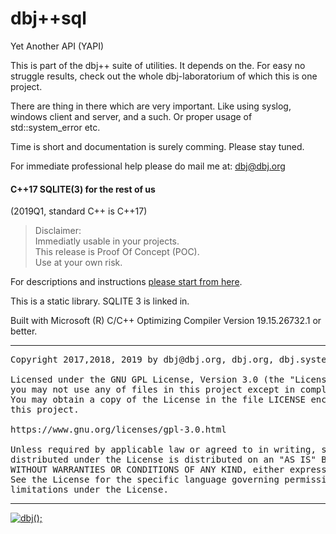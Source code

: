 
# dbj++sql 

Yet Another API (YAPI)

This is part of the dbj++ suite of utilities. It depends on the. For easy no struggle results, check out the whole
dbj-laboratorium of which this is one project.

There are thing in there which are very important. Like using syslog, windows client and server, and a such. Or proper usage of std::system_error etc.

Time is short and documentation is surely comming. Please stay tuned. 

For immediate professional help please do mail me at: dbj@dbj.org

#### C++17 SQLITE(3) for the rest of us

(2019Q1, standard C++ is C++17)

> Disclaimer: <br/>
> Immediatly usable in your projects. <br/>
> This release is Proof Of Concept (POC). <br/>
> Use at your own risk.

For descriptions and instructions [please start from here](https://dbj.org/c-sqlite-yet-another-api/).

This is a static library. SQLITE 3 is linked in. 

Built with Microsoft (R) C/C++ Optimizing Compiler Version 19.15.26732.1 or better.


-------------------------------------

<pre>
Copyright 2017,2018, 2019 by dbj@dbj.org, dbj.org, dbj.systems ltd.

Licensed under the GNU GPL License, Version 3.0 (the "License");
you may not use any of files in this project except in compliance with the License.
You may obtain a copy of the License in the file LICENSE enclosed in
this project.

https://www.gnu.org/licenses/gpl-3.0.html

Unless required by applicable law or agreed to in writing, software
distributed under the License is distributed on an "AS IS" BASIS,
WITHOUT WARRANTIES OR CONDITIONS OF ANY KIND, either express or implied.
See the License for the specific language governing permissions and
limitations under the License.
</pre>
---------------------------------------------------------------------  

[![dbj();](http://dbj.org/wp-content/uploads/2015/12/cropped-dbj-icon-e1486129719897.jpg)](http://www.dbj.org "dbj")  

